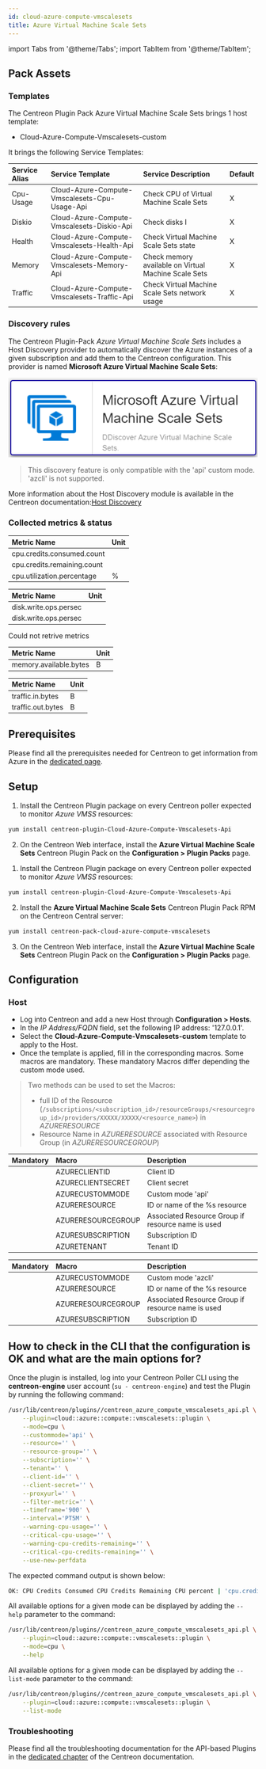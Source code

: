 ```yaml
---
id: cloud-azure-compute-vmscalesets
title: Azure Virtual Machine Scale Sets
---
```

import Tabs from '@theme/Tabs';
import TabItem from '@theme/TabItem';


## Pack Assets

### Templates

The Centreon Plugin Pack Azure Virtual Machine Scale Sets brings 1 host template:
* Cloud-Azure-Compute-Vmscalesets-custom

It brings the following Service Templates:

| Service Alias | Service Template                              | Service Description                                  | Default |
|:--------------|:----------------------------------------------|:-----------------------------------------------------|:--------|
| Cpu-Usage     | Cloud-Azure-Compute-Vmscalesets-Cpu-Usage-Api | Check CPU of Virtual Machine Scale Sets              | X       |
| Diskio        | Cloud-Azure-Compute-Vmscalesets-Diskio-Api    | Check disks I                                        | X       |
| Health        | Cloud-Azure-Compute-Vmscalesets-Health-Api    | Check Virtual Machine Scale Sets state               | X       |
| Memory        | Cloud-Azure-Compute-Vmscalesets-Memory-Api    | Check memory available on Virtual Machine Scale Sets | X       |
| Traffic       | Cloud-Azure-Compute-Vmscalesets-Traffic-Api   | Check Virtual Machine Scale Sets network usage       | X       |

### Discovery rules

The Centreon Plugin-Pack *Azure Virtual Machine Scale Sets* includes a Host Discovery provider to
automatically discover the Azure instances of a given subscription and add them
to the Centreon configuration. This provider is named **Microsoft Azure Virtual Machine Scale Sets**:

![image](../../../assets/integrations/plugin-packs/procedures/cloud-azure-compute-vmscalesets-provider.png)
> This discovery feature is only compatible with the 'api' custom mode. 'azcli' is not supported.

More information about the Host Discovery module is available in the Centreon documentation:[Host Discovery](../../../monitoring/discovery/hosts-discovery.md)

### Collected metrics & status

<Tabs groupId="metrics">
<TabItem value="Cpu-Usage" label="Cpu-Usage">

| Metric Name                 | Unit  |
|:----------------------------|:------|
| cpu.credits.consumed.count  |       |
| cpu.credits.remaining.count |       |
| cpu.utilization.percentage  | %     |

</TabItem>
<TabItem value="Diskio" label="Diskio">

| Metric Name           | Unit  |
|:----------------------|:------|
| disk.write.ops.persec |       |
| disk.write.ops.persec |       |

</TabItem>
<TabItem value="Health" label="Health">

Could not retrive metrics

</TabItem>
<TabItem value="Memory" label="Memory">

| Metric Name            | Unit  |
|:-----------------------|:------|
| memory.available.bytes | B     |

</TabItem>
<TabItem value="Traffic" label="Traffic">

| Metric Name       | Unit  |
|:------------------|:------|
| traffic.in.bytes  | B     |
| traffic.out.bytes | B     |

</TabItem>
</Tabs>

## Prerequisites

Please find all the prerequisites needed for Centreon to get information from Azure in the [dedicated page](../tutorials/azure-credential-configuration.md).

## Setup

<Tabs groupId="sync">
<TabItem value="Online License" label="Online License">

1. Install the Centreon Plugin package on every Centreon poller expected to monitor *Azure VMSS* resources:

```bash
yum install centreon-plugin-Cloud-Azure-Compute-Vmscalesets-Api
```

2. On the Centreon Web interface, install the **Azure Virtual Machine Scale Sets** Centreon Plugin Pack on the **Configuration > Plugin Packs** page.

</TabItem>
<TabItem value="Offline License" label="Offline License">

1. Install the Centreon Plugin package on every Centreon poller expected to monitor *Azure VMSS* resources:

```bash
yum install centreon-plugin-Cloud-Azure-Compute-Vmscalesets-Api
```

2. Install the **Azure Virtual Machine Scale Sets** Centreon Plugin Pack RPM on the Centreon Central server:

```bash
yum install centreon-pack-cloud-azure-compute-vmscalesets
```

3. On the Centreon Web interface, install the **Azure Virtual Machine Scale Sets** Centreon Plugin Pack on the **Configuration > Plugin Packs** page.

</TabItem>
</Tabs>

## Configuration

### Host

* Log into Centreon and add a new Host through **Configuration > Hosts**.
* In the *IP *Address/FQDN** field, set the following IP address: '127.0.0.1'.
* Select the **Cloud-Azure-Compute-Vmscalesets-custom** template to apply to the Host.
* Once the template is applied, fill in the corresponding macros. Some macros are mandatory.
These mandatory Macros differ depending the custom mode used.

> Two methods can be used to set the Macros:
> * full ID of the Resource (`/subscriptions/<subscription_id>/resourceGroups/<resourcegroup_id>/providers/XXXXX/XXXXX/<resource_name>`)
in *AZURERESOURCE*
> * Resource Name in *AZURERESOURCE* associated with Resource Group (in *AZURERESOURCEGROUP*)

<Tabs groupId="sync">
<TabItem value="Azure Monitor API" label="Azure Monitor API">

| Mandatory   | Macro              | Description                                        |
|:------------|:-------------------|:---------------------------------------------------|
|             | AZURECLIENTID      | Client ID                                          |
|             | AZURECLIENTSECRET  | Client secret                                      |
|             | AZURECUSTOMMODE    | Custom mode 'api'                                  |
|             | AZURERESOURCE      | ID or name of the %s resource                      |
|             | AZURERESOURCEGROUP | Associated Resource Group if resource name is used |
|             | AZURESUBSCRIPTION  | Subscription ID                                    |
|             | AZURETENANT        | Tenant ID                                          |


<TabItem value="Azure azcli" label="Azure azcli">

| Mandatory   | Macro              | Description                                        |
|:------------|:-------------------|:---------------------------------------------------|
|             | AZURECUSTOMMODE    | Custom mode 'azcli'                                |
|             | AZURERESOURCE      | ID or name of the %s resource                      |
|             | AZURERESOURCEGROUP | Associated Resource Group if resource name is used |
|             | AZURESUBSCRIPTION  | Subscription ID                                    |

</TabItem>
</Tabs>

## How to check in the CLI that the configuration is OK and what are the main options for? 

Once the plugin is installed, log into your Centreon Poller CLI using the 
**centreon-engine** user account (`su - centreon-engine`) and test the Plugin by
running the following command:

```bash
/usr/lib/centreon/plugins//centreon_azure_compute_vmscalesets_api.pl \
    --plugin=cloud::azure::compute::vmscalesets::plugin \
    --mode=cpu \
    --custommode='api' \
    --resource='' \
    --resource-group='' \
    --subscription='' \
    --tenant='' \
    --client-id='' \
    --client-secret='' \
    --proxyurl='' \
    --filter-metric='' \
    --timeframe='900' \
    --interval='PT5M' \
    --warning-cpu-usage='' \
    --critical-cpu-usage='' \
    --warning-cpu-credits-remaining='' \
    --critical-cpu-credits-remaining='' \
    --use-new-perfdata 
```

The expected command output is shown below:

```bash
OK: CPU Credits Consumed CPU Credits Remaining CPU percent | 'cpu.credits.consumed.count'=9000;;;0; 'cpu.credits.remaining.count'=9000;;;0; 'cpu.utilization.percentage'=9000%;;;0;100 
```

All available options for a given mode can be displayed by adding the 
`--help` parameter to the command:

```bash
/usr/lib/centreon/plugins//centreon_azure_compute_vmscalesets_api.pl \
    --plugin=cloud::azure::compute::vmscalesets::plugin \
    --mode=cpu \
    --help
```

All available options for a given mode can be displayed by adding the 
`--list-mode` parameter to the command:

```bash
/usr/lib/centreon/plugins//centreon_azure_compute_vmscalesets_api.pl \
    --plugin=cloud::azure::compute::vmscalesets::plugin \
    --list-mode
```

### Troubleshooting

Please find all the troubleshooting documentation for the API-based Plugins in
the [dedicated chapter](../tutorials/troubleshooting-plugins.md#http-and-api-checks)
of the Centreon documentation.